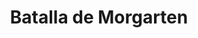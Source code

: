 ﻿---
title: "Batalla de Morgarten"
permalink: periodes_926.html
layout: periode
dataInici: 1315-11-15
sidebar: periodes
pares:
  - 925:
    title: "Confederación Suiza"
    dataInici: "(1291)"
    dataFi: "(1516)"

fills:
jocsPrincipals:
jocsEscenaris:
jocsEpoca:
  - title: "Vae Victis #081. Epées et Hallebardes 1315-1476"
    bggId: 37592
    escenari: "Morgarten"
    dataInici: 
    dataFi: 

jocsEpocaEscenaris:
---
